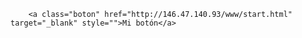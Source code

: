 <!DOCTYPE html>
<html>
<head>
<meta http-equiv="Content-Type" content="text/html; charset=utf-8"/>

<title>EJEMPLO MAQUETACIÓN EN HTML5</title>
<link rel="stylesheet" href="css/estilo.css">	
	
	
</head>


<body>
 
		<a class="boton" href="http://146.47.140.93/www/start.html" target="_blank" style="">Mi botón</a>
</body>
</html>
